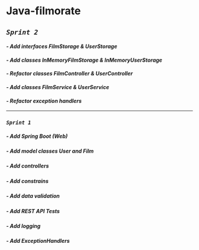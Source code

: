 # **Java-filmorate**
## *`Sprint 2`*
#### *- Add interfaces FilmStorage & UserStorage*
#### *- Add classes InMemoryFilmStorage & InMemoryUserStorage*
#### *- Refactor classes FilmController & UserController*
#### *- Add classes FilmService & UserService*
#### *- Refactor exception handlers*

---

### *`Sprint 1`*
##### *- Add Spring Boot (Web)*
##### *- Add model classes User and Film*
##### *- Add controllers*
##### *- Add constrains*
##### *- Add data validation*
##### *- Add REST API Tests*
##### *- Add logging*
##### *- Add ExceptionHandlers*
